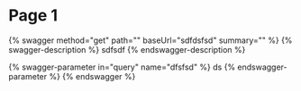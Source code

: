 # Page 1

{% swagger method="get" path="" baseUrl="sdfdsfsd" summary="" %}
{% swagger-description %}
sdfsdf
{% endswagger-description %}

{% swagger-parameter in="query" name="dfsfsd" %}
ds
{% endswagger-parameter %}
{% endswagger %}
